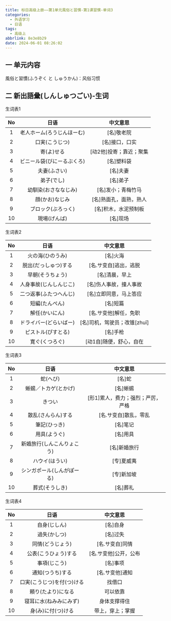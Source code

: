 ```yaml
---
title: 标日高级上册——第1单元風俗と習慣-第1课習慣-单词3
categories:
  - 外语学习
  - 日语
tags:
  - 高级上
abbrlink: 8e3e8b29
date: 2024-06-01 08:26:02
---
```

## 一 单元内容

風俗と習慣(ふうぞく と しゅうかん)：风俗习惯

<!--more-->

## 二 新出語彙(しんしゅつごい)-生词

生词表1

|  No  |            日语            |        中文意思         |
| :--: | :------------------------: | :---------------------: |
|  1   | 老人ホーム(ろうじんほーむ) |       [名]敬老院        |
|  2   |       口実(こうじつ)       |     [名]接口，口实      |
|  3   |         寄(よ)せる         | [动2他]投寄；靠近；聚集 |
|  4   | ビニール袋(びにーるぶくろ) |       [名]塑料袋        |
|  5   |        夫妻(ふさい)        |        [名]夫妻         |
|  6   |         弟子(でし)         |        [名]弟子         |
|  7   |    幼馴染(おさななじみ)    |   [名]发小；青梅竹马    |
|  8   |       顔(かお)なじみ       | [名]熟面孔，面熟，熟人  |
|  9   |     ブロック(ぶろっく)     |  [名]积木，水泥预制板   |
|  10  |        現場(げんば)        |        [名]现场         |

生词表2

|  No  |          日语          |           中文意思           |
| :--: | :--------------------: | :--------------------------: |
|  1   |    火の海(ひのうみ)    |           [名]火海           |
|  2   |  脱出(だっしゅつ)する  |    [名.サ变自]逃出，逃脱     |
|  3   |    早朝(そうちょう)    |        [名]清晨，早上        |
|  4   | 人身事故(じんしんじこ) |    [名]伤人事故，撞人事故    |
|  5   | 二つ返事(ふたつへんじ) |    [名]立即同意，马上答应    |
|  6   |     短編(たんぺん)     |           [名]短篇           |
|  7   |     解任(かいにん)     |    [名.サ变他]解任，免职     |
|  8   | ドライバー(どらいばー) | [名]司机，驾驶员；改锥[zhuī] |
|  9   |   ピストル(ぴすとる)   |           [名]手枪           |
|  10  |     寛ぐ(くつろぐ)     |   [动1自]随便，舒心，自在    |

生词表3

|  No  |            日语            |             中文意思              |
| :--: | :------------------------: | :-------------------------------: |
|  1   |          蛇(へび)          |              [名]蛇               |
|  2   |    蜥蜴／トカゲ(とかげ)    |             [名]蜥蜴              |
|  3   |           きつい           | [形1]累人，费力；强烈；严厉，严格 |
|  4   |     散乱(さんらん)する     |       [名.サ变自]散乱，零乱       |
|  5   |        筆記(ひっき)        |             [名]笔记              |
|  6   |        用具(ようぐ)        |             [名]用具              |
|  7   | 新婚旅行(しんこんりょこう) |           [名]新婚旅行            |
|  8   |       ハウイ(はうい)       |            [专]夏威夷             |
|  9   | シンガポール(しんがぽーる) |            [专]新加坡             |
|  10  |       葬式(そうしき)       |             [名]葬礼              |

生词表4

|  No  |            日语            |       中文意思        |
| :--: | :------------------------: | :-------------------: |
|  1   |        自身(じしん)        |       [名]自身        |
|  2   |        過失(かしつ)        |       [名]过失        |
|  3   |      同情(どうじょう)      |    [名.サ变自]同情    |
|  4   |    公表(こうひょう)する    | [名.サ变他]公开，公布 |
|  5   |        事項(じこう)        |       [名]事项        |
|  6   |      通知(つうち)する      |    [名.サ变他]通知    |
|  7   | 口実(こうじつ)を付(つ)ける |        找借口         |
|  8   |     頼り(たより)になる     |       可以依靠        |
|  9   |   寝耳に水(ねみみにみず)   |     身体支撑得住      |
|  10  |     身(み)に付(つ)ける     |   带上，穿上；掌握    |

